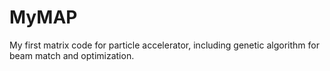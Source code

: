 # MyMAP
My first matrix code for particle accelerator, including genetic algorithm for beam match and optimization.
